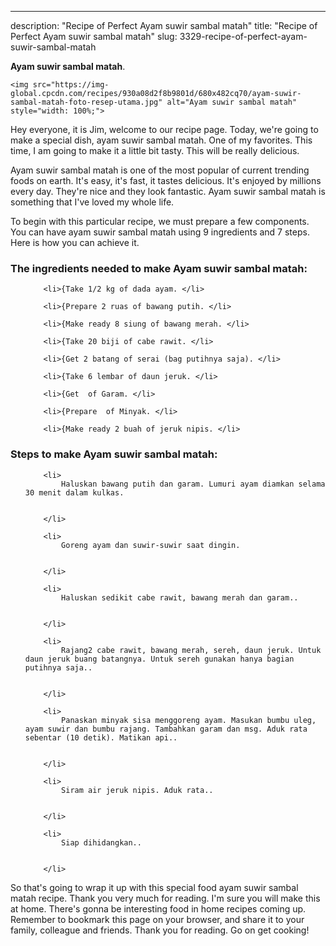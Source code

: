 ---
description: "Recipe of Perfect Ayam suwir sambal matah"
title: "Recipe of Perfect Ayam suwir sambal matah"
slug: 3329-recipe-of-perfect-ayam-suwir-sambal-matah

<p>
	<strong>Ayam suwir sambal matah</strong>. 
	
</p>
<p>
	
	<img src="https://img-global.cpcdn.com/recipes/930a08d2f8b9801d/680x482cq70/ayam-suwir-sambal-matah-foto-resep-utama.jpg" alt="Ayam suwir sambal matah" style="width: 100%;">
	
	
</p>
<p>
	Hey everyone, it is Jim, welcome to our recipe page. Today, we're going to make a special dish, ayam suwir sambal matah. One of my favorites. This time, I am going to make it a little bit tasty. This will be really delicious.
</p>
	
<p>
	
</p>
<p>
	Ayam suwir sambal matah is one of the most popular of current trending foods on earth. It's easy, it's fast, it tastes delicious. It's enjoyed by millions every day. They're nice and they look fantastic. Ayam suwir sambal matah is something that I've loved my whole life.
</p>

<p>
To begin with this particular recipe, we must prepare a few components. You can have ayam suwir sambal matah using 9 ingredients and 7 steps. Here is how you can achieve it.
</p>

<h3>The ingredients needed to make Ayam suwir sambal matah:</h3>

<ol>
	
		<li>{Take 1/2 kg of dada ayam. </li>
	
		<li>{Prepare 2 ruas of bawang putih. </li>
	
		<li>{Make ready 8 siung of bawang merah. </li>
	
		<li>{Take 20 biji of cabe rawit. </li>
	
		<li>{Get 2 batang of serai (bag putihnya saja). </li>
	
		<li>{Take 6 lembar of daun jeruk. </li>
	
		<li>{Get  of Garam. </li>
	
		<li>{Prepare  of Minyak. </li>
	
		<li>{Make ready 2 buah of jeruk nipis. </li>
	
</ol>
<p>
	
</p>

<h3>Steps to make Ayam suwir sambal matah:</h3>

<ol>
	
		<li>
			Haluskan bawang putih dan garam. Lumuri ayam diamkan selama 30 menit dalam kulkas.
			
			
		</li>
	
		<li>
			Goreng ayam dan suwir-suwir saat dingin.
			
			
		</li>
	
		<li>
			Haluskan sedikit cabe rawit, bawang merah dan garam..
			
			
		</li>
	
		<li>
			Rajang2 cabe rawit, bawang merah, sereh, daun jeruk. Untuk daun jeruk buang batangnya. Untuk sereh gunakan hanya bagian putihnya saja..
			
			
		</li>
	
		<li>
			Panaskan minyak sisa menggoreng ayam. Masukan bumbu uleg, ayam suwir dan bumbu rajang. Tambahkan garam dan msg. Aduk rata sebentar (10 detik). Matikan api..
			
			
		</li>
	
		<li>
			Siram air jeruk nipis. Aduk rata..
			
			
		</li>
	
		<li>
			Siap dihidangkan..
			
			
		</li>
	
</ol>

<p>
	
</p>

<p>
	So that's going to wrap it up with this special food ayam suwir sambal matah recipe. Thank you very much for reading. I'm sure you will make this at home. There's gonna be interesting food in home recipes coming up. Remember to bookmark this page on your browser, and share it to your family, colleague and friends. Thank you for reading. Go on get cooking!
</p>
